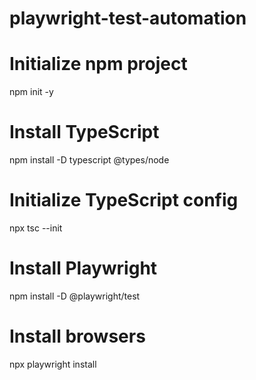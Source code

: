 # playwright-test-automation


# Initialize npm project
npm init -y



# Install TypeScript
npm install -D typescript @types/node


# Initialize TypeScript config
npx tsc --init


# Install Playwright
npm install -D @playwright/test

# Install browsers
npx playwright install


